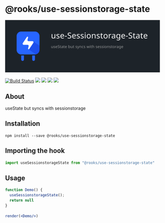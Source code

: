 # @rooks/use-sessionstorage-state
![TitleCard](./title-card.svg)

[![Build Status](https://travis-ci.org/imbhargav5/rooks.svg?branch=master)](https://travis-ci.org/imbhargav5/rooks) ![](https://img.shields.io/npm/v/@rooks/use-sessionstorage-state/latest.svg) ![](https://img.shields.io/npm/l/@rooks/use-sessionstorage-state.svg) ![](https://img.shields.io/bundlephobia/min/@rooks/use-sessionstorage-state.svg) ![](https://img.shields.io/david/imbhargav5/rooks.svg?path=packages%2Fsessionstorage-state)



## About
useState but syncs with sessionstorage


[//]: # (Main)

## Installation

```
npm install --save @rooks/use-sessionstorage-state
```

## Importing the hook

```javascript
import useSessionstorageState from "@rooks/use-sessionstorage-state"
```

## Usage

```jsx
function Demo() {
  useSessionstorageState();
  return null
}

render(<Demo/>)
```
